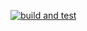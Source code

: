 [![build and test](https://github.com/dmibod/assistant/actions/workflows/build-and-test.yml/badge.svg)](https://github.com/dmibod/assistant/actions/workflows/build-and-test.yml)